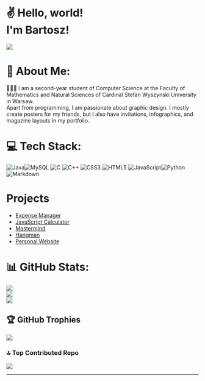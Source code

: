 # ✌️ Hello, world! <br>I'm Bartosz!
[![](https://visitcount.itsvg.in/api?id=amrusb&icon=4&color=3)](https://visitcount.itsvg.in)

# 💫 About Me:

👨🏻‍🎓 I am a second-year student of Computer Science at the Faculty of Mathematics and Natural Sciences of Cardinal Stefan Wyszynski University in Warsaw. <br>Apart from programming, I am passionate about graphic design. I mostly create posters for my friends, but I also have invitations, infographics, and magazine layouts in my portfolio. 


# 💻 Tech Stack:
![Java](https://img.shields.io/badge/java-%23ED8B00.svg?style=for-the-badge&logo=java&logoColor=white)![MySQL](https://img.shields.io/badge/mysql-%2300f.svg?style=for-the-badge&logo=mysql&logoColor=white) ![C](https://img.shields.io/badge/c-%2300599C.svg?style=for-the-badge&logo=c&logoColor=white) ![C++](https://img.shields.io/badge/c++-%2300599C.svg?style=for-the-badge&logo=c%2B%2B&logoColor=white) ![CSS3](https://img.shields.io/badge/css3-%231572B6.svg?style=for-the-badge&logo=css3&logoColor=white) ![HTML5](https://img.shields.io/badge/html5-%23E34F26.svg?style=for-the-badge&logo=html5&logoColor=white) ![JavaScript](https://img.shields.io/badge/javascript-%23323330.svg?style=for-the-badge&logo=javascript&logoColor=%23F7DF1E)![Python](https://img.shields.io/badge/python-3670A0?style=for-the-badge&logo=python&logoColor=ffdd54) ![Markdown](https://img.shields.io/badge/markdown-%23000000.svg?style=for-the-badge&logo=markdown&logoColor=white) 

# Projects

- [Expense Manager](https://github.com/amrusb/ExpenseManager)
- [JavaScript Calculator](https://github.com/amrusb/JS-Calculator)
- [Mastermind](https://github.com/amrusb/Mastermind)
- [Hangman](https://github.com/amrusb/Hangman)
- [Personal Website](https://github.com/amrusb/amrusb.github.io)

# 📊 GitHub Stats:
![](https://github-readme-stats.vercel.app/api?username=amrusb&theme=yeblu&hide_border=false&include_all_commits=true&count_private=false)<br/>
![](https://github-readme-streak-stats.herokuapp.com/?user=amrusb&theme=yeblu&hide_border=false)<br/>
![](https://github-readme-stats.vercel.app/api/top-langs/?username=amrusb&theme=yeblu&hide_border=false&include_all_commits=true&count_private=false&layout=compact)

## 🏆 GitHub Trophies
![](https://github-profile-trophy.vercel.app/?username=amrusb&theme=radical&no-frame=false&no-bg=true&margin-w=4)

### 🔝 Top Contributed Repo
![](https://github-contributor-stats.vercel.app/api?username=amrusb&limit=5&theme=onestar&combine_all_yearly_contributions=true)

---
<!-- Proudly created with GPRM ( https://gprm.itsvg.in ) -->


